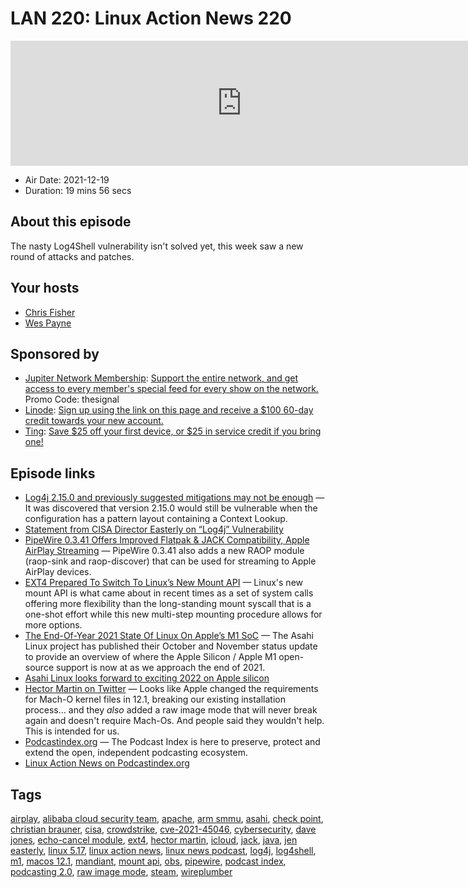 # LAN 220: Linux Action News 220

<iframe src="https://player.fireside.fm/v2/DAcK9LdX+Nnco-SXI?theme=dark" width="740" height="200" frameborder="0" scrolling="no"></iframe>

* Air Date: 2021-12-19
* Duration: 19 mins 56 secs

## About this episode

The nasty Log4Shell vulnerability isn't solved yet, this week saw a new round of attacks and patches.

## Your hosts
* [Chris Fisher](https://linuxactionnews.com/hosts/chris)
* [Wes Payne](https://linuxactionnews.com/hosts/wes)

## Sponsored by

  * [Jupiter Network Membership](http://jupiter.party): [Support the entire network, and get access to every member's special feed for every show on the network.](http://jupiter.party) Promo Code: thesignal
  * [Linode](http://linode.com/lan): [Sign up using the link on this page and receive a $100 60-day credit towards your new account. ](http://linode.com/lan)
  * [Ting](https://linux.ting.com): [Save $25 off your first device, or $25 in service credit if you bring one!](https://linux.ting.com)



## Episode links

  * [Log4j 2.15.0 and previously suggested mitigations may not be enough](https://isc.sans.edu/diary/Log4j+2.15.0+and+previously+suggested+mitigations+may+not+be+enough/28134 "Log4j 2.15.0 and previously suggested mitigations may not be enough") — It was discovered that version 2.15.0 would still be vulnerable when the configuration has a pattern layout containing a Context Lookup.
  * [Statement from CISA Director Easterly on “Log4j” Vulnerability](https://www.cisa.gov/news/2021/12/11/statement-cisa-director-easterly-log4j-vulnerability "Statement from CISA Director Easterly on “Log4j” Vulnerability")
  * [PipeWire 0.3.41 Offers Improved Flatpak & JACK Compatibility, Apple AirPlay Streaming](https://www.phoronix.com/scan.php?page=news_item&px=PipeWire-0.3.41-Released "PipeWire 0.3.41 Offers Improved Flatpak & JACK Compatibility, Apple AirPlay Streaming") — PipeWire 0.3.41 also adds a new RAOP module (raop-sink and raop-discover) that can be used for streaming to Apple AirPlay devices. 
  * [EXT4 Prepared To Switch To Linux’s New Mount API](https://www.phoronix.com/scan.php?page=news_item&px=EXT4-New-Mount-API-Usage "EXT4 Prepared To Switch To Linux’s New Mount API") — Linux's new mount API is what came about in recent times as a set of system calls offering more flexibility than the long-standing mount syscall that is a one-shot effort while this new multi-step mounting procedure allows for more options. 
  * [The End-Of-Year 2021 State Of Linux On Apple’s M1 SoC](https://www.phoronix.com/scan.php?page=news_item&px=Apple-M1-Silicon-EO-2021 "The End-Of-Year 2021 State Of Linux On Apple’s M1 SoC") — The Asahi Linux project has published their October and November status update to provide an overview of where the Apple Silicon / Apple M1 open-source support is now at as we approach the end of 2021.
  * [Asahi Linux looks forward to exciting 2022 on Apple silicon](https://www.theregister.com/2021/12/16/asahi_linux_2022/ "Asahi Linux looks forward to exciting 2022 on Apple silicon")
  * [Hector Martin on Twitter](https://twitter.com/marcan42/status/1471799568807636994 "Hector Martin on Twitter") — Looks like Apple changed the requirements for Mach-O kernel files in 12.1, breaking our existing installation process... and they *also* added a raw image mode that will never break again and doesn't require Mach-Os. And people said they wouldn't help. This is intended for us.
  * [Podcastindex.org](https://podcastindex.org/ "Podcastindex.org") — The Podcast Index is here to preserve, protect and extend the open, independent podcasting ecosystem.
  * [Linux Action News on Podcastindex.org](https://podcastindex.org/podcast/203827 "Linux Action News on Podcastindex.org")



## Tags

[airplay](https://linuxactionnews.com/tags/airplay), [alibaba cloud security team](https://linuxactionnews.com/tags/alibaba%20cloud%20security%20team), [apache](https://linuxactionnews.com/tags/apache), [arm smmu](https://linuxactionnews.com/tags/arm%20smmu), [asahi](https://linuxactionnews.com/tags/asahi), [check point](https://linuxactionnews.com/tags/check%20point), [christian brauner](https://linuxactionnews.com/tags/christian%20brauner), [cisa](https://linuxactionnews.com/tags/cisa), [crowdstrike](https://linuxactionnews.com/tags/crowdstrike), [cve-2021-45046](https://linuxactionnews.com/tags/cve-2021-45046), [cybersecurity](https://linuxactionnews.com/tags/cybersecurity), [dave jones](https://linuxactionnews.com/tags/dave%20jones), [echo-cancel module](https://linuxactionnews.com/tags/echo-cancel%20module), [ext4](https://linuxactionnews.com/tags/ext4), [hector martin](https://linuxactionnews.com/tags/hector%20martin), [icloud](https://linuxactionnews.com/tags/icloud), [jack](https://linuxactionnews.com/tags/jack), [java](https://linuxactionnews.com/tags/java), [jen easterly](https://linuxactionnews.com/tags/jen%20easterly), [linux 5.17](https://linuxactionnews.com/tags/linux%205.17), [linux action news](https://linuxactionnews.com/tags/linux%20action%20news), [linux news podcast](https://linuxactionnews.com/tags/linux%20news%20podcast), [log4j](https://linuxactionnews.com/tags/log4j), [log4shell](https://linuxactionnews.com/tags/log4shell), [m1](https://linuxactionnews.com/tags/m1), [macos 12.1](https://linuxactionnews.com/tags/macos%2012.1), [mandiant](https://linuxactionnews.com/tags/mandiant), [mount api](https://linuxactionnews.com/tags/mount%20api), [obs](https://linuxactionnews.com/tags/obs), [pipewire](https://linuxactionnews.com/tags/pipewire), [podcast index](https://linuxactionnews.com/tags/podcast%20index), [podcasting 2.0](https://linuxactionnews.com/tags/podcasting%202.0), [raw image mode](https://linuxactionnews.com/tags/raw%20image%20mode), [steam](https://linuxactionnews.com/tags/steam), [wireplumber](https://linuxactionnews.com/tags/wireplumber)